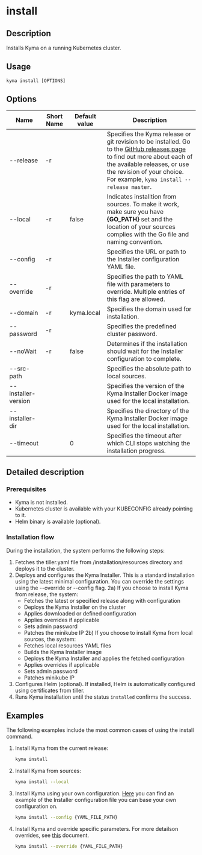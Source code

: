 # install

## Description

Installs Kyma on a running Kubernetes cluster.

## Usage

```
kyma install [OPTIONS]
```

## Options

| Name     | Short Name | Default value| Description|
| ----------|---------|-----|------|
| --release | -r ||Specifies the Kyma release or git revision to be installed. Go to the [GitHub releases page](https://github.com/kyma-project/kyma/releases) to find out more about each of the available releases, or use the revision of your choice. For example, `kyma install --release master`.|
| --local | -r |false|Indicates installtion from sources. To make it work, make sure you have **{GO_PATH}** set and the location of your sources complies with the Go file and naming convention.| 
| --config | -r ||Specifies the URL or path to the Installer configuration YAML file.| 
| --override | -r ||Specifies the path to YAML file with parameters to override. Multiple entries of this flag are allowed.| 
| --domain | -r |kyma.local|Specifies the domain used for installation.| 
| --password | -r ||Specifies the predefined cluster password.| 
| --noWait | -r |false|Determines if the installation should wait for the Installer configuration to complete.| 
| --src-path | ||Specifies the absolute path to local sources.| 
| --installer-version | ||Specifies the version of the Kyma Installer Docker image used for the local installation.| 
| --installer-dir | ||Specifies the directory of the Kyma Installer Docker image used for the local installation.| 
| --timeout |  |0|Specifies the timeout after which CLI stops watching the installation progress.| 

## Detailed description 

### Prerequisites
- Kyma is not installed.
- Kubernetes cluster is available with your KUBECONFIG already pointing to it.
- Helm binary is available (optional).

### Installation flow 

During the installation, the system performs the following steps:
1. Fetches the tiller.yaml file from /installation/resources directory and deploys it to the cluster.
2. Deploys and configures the Kyma Installer. This is a standard installation using the latest minimal configuration. 
You can override the settings using the --override or --config flag.
  2a) If you choose to install Kyma from release, the system:
	 - Fetches the latest or specified release along with configuration
	 - Deploys the Kyma Installer on the cluster
	 - Applies downloaded or defined configuration
	 - Applies overrides if applicable
	 - Sets admin password
	 - Patches the minikube IP
  2b) If you choose to install Kyma from local sources, the system:
	 - Fetches local resources YAML files
	 - Builds the Kyma Installer image
	 - Deploys the Kyma Installer and applies the fetched configuration
	 - Applies overrides if applicable
	 - Sets admin password
	 - Patches minikube IP
3. Configures Helm (optional). 
   If installed, Helm is automatically configured using certificates from tiller.
4. Runs Kyma installation until the status `installed` confirms the success.

## Examples

The following examples include the most common cases of using the install command. 
1. Install Kyma from the current release:
   ```bash
   kyma install
   ```

2. Install Kyma from sources:
   ```bash
   kyma install --local
   ```
3. Install Kyma using your own configuration. [Here](https://github.com/kyma-project/kyma/releases/download/1.2.2/kyma-installer-local.yaml) you can find an example of the Installer configuration file you can base your own configuration on.
   ```bash
   kyma install --config {YAML_FILE_PATH}
   ```
4. Install Kyma and override specific parameters. For more detailson overrides, see [this](https://kyma-project.io/docs/root/kyma#configuration-helm-overrides-for-kyma-installation) document.
   ```bash
   kyma install --override {YAML_FILE_PATH}
   ```
